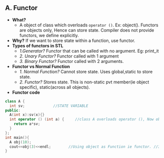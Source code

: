 ## A. Functor
- **What?**
  - A object of class which overloads `operator ()`. Ex: object(). Functors are objects only, Hence can store state. Compiler does not provide functors, we define explicitly.
- **Why?** If we want to store state within a function, use functor.
- **Types of functors in STL**
  - *1.Generator?* Functor that can be called with no argument. Eg: print_it
  - *2. Unary Functor?* Functor called with 1 argument
  - *3. Binary Functor?* Functor called with 2 arguments.
- **Functor vs Normal Function**
  - *1. Normal Function?* Cannot store state. Uses global,static to store state.
  - *2. Functor?* Stores state. This is non-static pvt member(ie object specific), static(across all objects).
- **Functor code**
```c++
class A {
  int sv;             //STATE VARIABLE
public:
  A(int x):sv(x){}
  int operator () (int a) {     //class A overloads operator (), Now object of this class will be functor
    return a*sv;
  }
};
int main(){
  A obj(10);
  cout<<obj(3)<<endl;        //Using object as Function ie functor. //30
}
```
